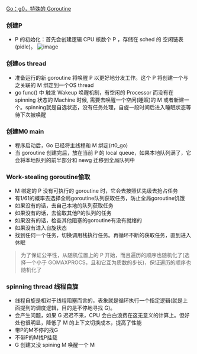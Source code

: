 [Go：g0，特殊的 Goroutine](https://zhuanlan.zhihu.com/p/213745994)
### 创建P
- P 的初始化：首先会创建逻辑 CPU 核数个 P ，存储在 sched 的 空闲链表(pidle)。
![image](https://user-images.githubusercontent.com/39154923/127602696-7a68c508-2e07-43e8-b688-59346dc5b049.png)

### 创建os thread
- 准备运行的新 goroutine 将唤醒 P 以更好地分发工作。这个 P 将创建一个与之关联的 M 绑定到一个OS thread
- go func() 中 触发 Wakeup 唤醒机制，有空闲的 Processor 而没有在 spinning 状态的 Machine 时候, 需要去唤醒一个空闲(睡眠)的 M 或者新建一个。spinning就是自选状态，没有任务处理，自旋一段时间后进入睡眠状态等待下次被唤醒

### 创建M0 main
- 程序启动后，Go 已经将主线程和 M 绑定(rt0_go)
- 当 goroutine 创建完后，放在当前 P 的 local queue，如果本地队列满了，它会将本地队列的前半部分和 newg 迁移到全局队列中

### Work-stealing goroutine偷取
- M 绑定的 P 没有可执行的 goroutine 时，它会去按照优先级去抢占任务
- 有1/61的概率去选择全局goroutine队列获取任务，防止全局goroutine饥饿
- 如果没有的话，去自己本地的队列获取任务
- 如果没有的话，去偷取其他P的队列的任务
- 如果没有的话，检查其他阻塞的goroutine有没有就绪的
- 如果没有进入自旋状态
- 找到任何一个任务，切换调用栈执行任务。再循环不断的获取任务，直到进入休眠
> 为了保证公平性，从随机位置上的 P 开始，而且遍历的顺序也随机化了(选择一个小于 GOMAXPROCS，且和它互为质数的步长)，保证遍历的顺序也随机化了

### spinning thread 线程自旋
- 线程自旋是相对于线程阻塞而言的，表象就是循环执行一个指定逻辑(就是上面提到的调度逻辑，目的是不停地寻找 G)。
- 会产生问题，如果 G 迟迟不来，CPU 会白白浪费在这无意义的计算上。但好处也很明显，降低了 M 的上下文切换成本，提高了性能
-  带P的M不停的找G
- 不带P的M找P挂载
- G 创建又没 spining M 唤醒一个 M

